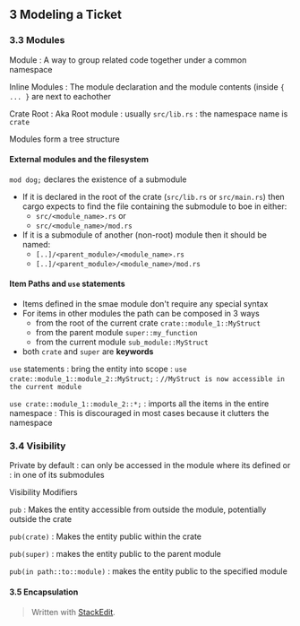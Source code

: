 ## 3 Modeling a Ticket
### 3.3 Modules
Module
: A way to group related code together under a common namespace

Inline Modules
: The module declaration and the module contents (inside `{ ... }` are next to eachother

Crate Root
: Aka Root module
: usually `src/lib.rs`
: the namespace name is `crate`

Modules form a tree structure

#### External modules and the filesystem
`mod dog;` declares the existence of a submodule
* If it is declared in the root of the crate (`src/lib.rs` or `src/main.rs`) then cargo expects to find the file containing the submodule to boe in either:
	* `src/<module_name>.rs` or
	* `src/<module_name>/mod.rs`
* If it is a submodule of another (non-root) module then it should be named:
	* `[..]/<parent_module>/<module_name>.rs`
	* `[..]/<parent_module>/<module_name>/mod.rs`

#### Item Paths and `use` statements

* Items defined in the smae module don't require any special syntax
* For items in other modules the path can be composed in 3 ways
	* from the root of the current crate `crate::module_1::MyStruct`
	* from the parent module `super::my_function`
	* from the current module `sub_module::MyStruct`
* both `crate` and `super` are **keywords**

`use` statements
: bring the entity into scope
: `use crate::module_1::module_2::MyStruct;`
: `//MyStruct is now accessible in the current module`

`use crate::module_1::module_2::*;`
: imports all the items in the entire namespace
: This is discouraged in most cases because it clutters the namespace

### 3.4 Visibility

Private by default
: can only be accessed  in the module where its defined or
: in one of its submodules

Visibility Modifiers

`pub`
: Makes the entity accessible from outside the module, potentially outside the crate

`pub(crate)`
: Makes the entity public within the crate

`pub(super)`
: makes the entity public to the parent module

`pub(in path::to::module)`
: makes the entity public to the specified module

#### 3.5 Encapsulation






> Written with [StackEdit](https://stackedit.io/).
<!--stackedit_data:
eyJoaXN0b3J5IjpbMTk5MDE3Njk5MiwtNjU1MDI1NzkyLC0xMT
QyNDczODA4LC00NTc5Mzg1MjldfQ==
-->